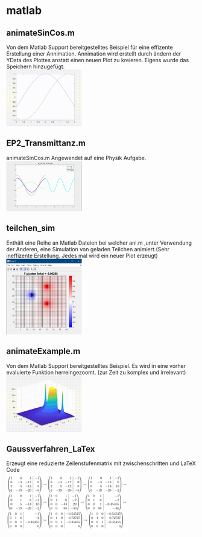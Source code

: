 # matlab
## animateSinCos.m
Von dem Matlab Support bereitgestelltes Beispiel für eine effizente Erstellung einer Annimation. Annimation wird erstellt durch ändern der YData des Plottes anstatt einen neuen Plot zu kreieren. Eigens wurde das Speichern hinzugefügt.  
<img src="./images/sincos.gif" width="200" >

## EP2_Transmittanz.m 
animateSinCos.m Angewendet auf eine Physik Aufgabe.  
<img src="./images/trans.gif" width="200" >

## teilchen_sim
Enthält eine Reihe an Matlab Dateien bei welcher ani.m ,unter Verwendung der Anderen, eine Simulation von geladen Teilchen animiert.(Sehr ineffizente Erstellung. Jedes mal wird ein neuer Plot erzeugt)  
<img src="./images/ani.png" width="200" height="200">

## animateExample.m
Von dem Matlab Support bereitgestelltes Beispiel. Es wird in eine vorher evaluierte Funktion herreingezoomt. (zur Zeit zu komplex und irrelevant)  
<img src="./images/mesh.gif" width="200">
## Gaussverfahren_LaTex
Erzeugt eine reduzierte Zeilenstufenmatrix mit zwischenschritten und LaTeX Code  
<img src="./images/gauss.png" width="323" >


